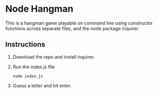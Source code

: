 # Node Hangman

This is a hangman game playable on command line using constructor functions across separate files, and the node package inquirer.

## Instructions

1. Download the repo and install inquirer.
2. Run the index.js file

   ```node index.js```

3. Guess a letter and hit enter.

